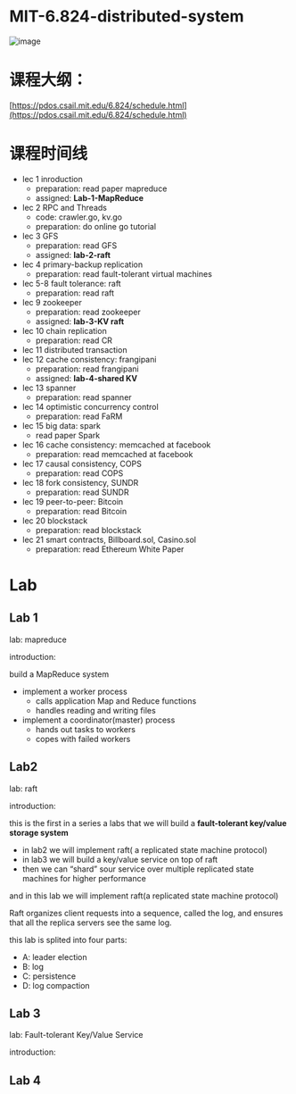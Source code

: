# MIT-6.824-distributed-system
![image](https://user-images.githubusercontent.com/65102150/183294228-fd829199-e2cf-4471-a137-9a746d912332.png)


# 课程大纲：

[https://pdos.csail.mit.edu/6.824/schedule.html](https://pdos.csail.mit.edu/6.824/schedule.html)

# 课程时间线

- lec 1 inroduction
    - preparation: read paper mapreduce
    - assigned: **Lab-1-MapReduce**
- lec 2 RPC and Threads
    - code: crawler.go, kv.go
    - preparation: do online go tutorial
- lec 3 GFS
    - preparation: read GFS
    - assigned: **lab-2-raft**
- lec 4 primary-backup replication
    - preparation: read fault-tolerant virtual machines
- lec 5-8 fault tolerance: raft
    - preparation: read raft
- lec 9 zookeeper
    - preparation: read zookeeper
    - assigned: **lab-3-KV raft**
- lec 10 chain replication
    - preparation: read CR
- lec 11 distributed transaction
- lec 12 cache consistency: frangipani
    - preparation: read frangipani
    - assigned: **lab-4-shared KV**
- lec 13 spanner
    - preparation: read spanner
- lec 14 optimistic concurrency control
    - preparation: read FaRM
- lec 15 big data: spark
    - read paper Spark
- lec 16 cache consistency: memcached at facebook
    - preparation: read memcached at facebook
- lec 17 causal consistency, COPS
    - preparation: read COPS
- lec 18 fork consistency, SUNDR
    - preparation: read SUNDR
- lec 19 peer-to-peer: Bitcoin
    - preparation: read Bitcoin
- lec 20 blockstack
    - preparation: read blockstack
- lec 21 smart contracts, Billboard.sol, Casino.sol
    - preparation: read Ethereum White Paper

# Lab

## Lab 1

lab: mapreduce

introduction:

build a MapReduce system

- implement a worker process
    - calls application Map and Reduce functions
    - handles reading and writing files
- implement a coordinator(master) process
    - hands out tasks to workers
    - copes with failed workers

## Lab2

lab: raft

introduction:

this is the first in a series a labs that we will build a **fault-tolerant key/value storage system**

- in lab2 we will implement raft( a replicated state machine protocol)
- in lab3 we will build a key/value service on top of raft
- then we can “shard” sour service over multiple replicated state machines for higher performance

and in this lab we will implement raft(a replicated state machine protocol)

Raft organizes client requests into a sequence, called the log, and ensures that all the replica servers see the same log.

this lab is splited into four parts: 

- A: leader election
- B: log
- C: persistence
- D: log compaction

## Lab 3

lab: Fault-tolerant Key/Value Service

introduction:

## Lab 4
